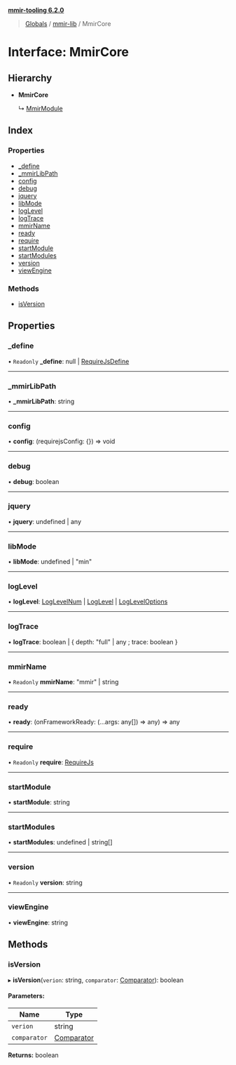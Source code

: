 **[mmir-tooling 6.2.0](../README.md)**

> [Globals](../README.md) / [mmir-lib](../modules/mmir_lib.md) / MmirCore

# Interface: MmirCore

## Hierarchy

* **MmirCore**

  ↳ [MmirModule](mmir_lib.mmirmodule.md)

## Index

### Properties

* [\_define](mmir_lib.mmircore.md#_define)
* [\_mmirLibPath](mmir_lib.mmircore.md#_mmirlibpath)
* [config](mmir_lib.mmircore.md#config)
* [debug](mmir_lib.mmircore.md#debug)
* [jquery](mmir_lib.mmircore.md#jquery)
* [libMode](mmir_lib.mmircore.md#libmode)
* [logLevel](mmir_lib.mmircore.md#loglevel)
* [logTrace](mmir_lib.mmircore.md#logtrace)
* [mmirName](mmir_lib.mmircore.md#mmirname)
* [ready](mmir_lib.mmircore.md#ready)
* [require](mmir_lib.mmircore.md#require)
* [startModule](mmir_lib.mmircore.md#startmodule)
* [startModules](mmir_lib.mmircore.md#startmodules)
* [version](mmir_lib.mmircore.md#version)
* [viewEngine](mmir_lib.mmircore.md#viewengine)

### Methods

* [isVersion](mmir_lib.mmircore.md#isversion)

## Properties

### \_define

• `Readonly` **\_define**: null \| [RequireJsDefine](mmir_lib.requirejsdefine.md)

___

### \_mmirLibPath

•  **\_mmirLibPath**: string

___

### config

•  **config**: (requirejsConfig: {}) => void

___

### debug

•  **debug**: boolean

___

### jquery

•  **jquery**: undefined \| any

___

### libMode

•  **libMode**: undefined \| \"min\"

___

### logLevel

•  **logLevel**: [LogLevelNum](../modules/mmir_lib.md#loglevelnum) \| [LogLevel](../modules/mmir_lib.md#loglevel) \| [LogLevelOptions](mmir_lib.logleveloptions.md)

___

### logTrace

•  **logTrace**: boolean \| { depth: \"full\" \| any ; trace: boolean  }

___

### mmirName

• `Readonly` **mmirName**: \"mmir\" \| string

___

### ready

•  **ready**: (onFrameworkReady: (...args: any[]) => any) => any

___

### require

• `Readonly` **require**: [RequireJs](mmir_lib.requirejs.md)

___

### startModule

•  **startModule**: string

___

### startModules

•  **startModules**: undefined \| string[]

___

### version

• `Readonly` **version**: string

___

### viewEngine

•  **viewEngine**: string

## Methods

### isVersion

▸ **isVersion**(`verion`: string, `comparator`: [Comparator](../modules/mmir_lib.md#comparator)): boolean

#### Parameters:

Name | Type |
------ | ------ |
`verion` | string |
`comparator` | [Comparator](../modules/mmir_lib.md#comparator) |

**Returns:** boolean
